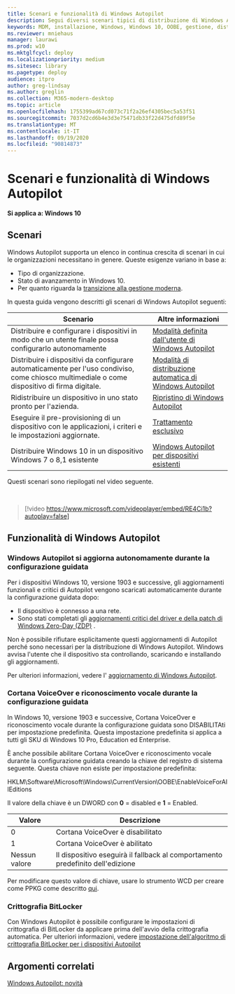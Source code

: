 ```yaml
---
title: Scenari e funzionalità di Windows Autopilot
description: Segui diversi scenari tipici di distribuzione di Windows Autopilot, ad esempio la ridistribuzione di un dispositivo in uno stato pronto per l'azienda.
keywords: MDM, installazione, Windows, Windows 10, OOBE, gestione, distribuzione, Autopilot, ZTD, zero-touch, partner, msfb, Intune
ms.reviewer: mniehaus
manager: laurawi
ms.prod: w10
ms.mktglfcycl: deploy
ms.localizationpriority: medium
ms.sitesec: library
ms.pagetype: deploy
audience: itpro
author: greg-lindsay
ms.author: greglin
ms.collection: M365-modern-desktop
ms.topic: article
ms.openlocfilehash: 1755399ad67cd073c71f2a26ef4305bec5a53f51
ms.sourcegitcommit: 7037d2cd6b4e3d3e75471db33f22d475dfd89f5e
ms.translationtype: MT
ms.contentlocale: it-IT
ms.lasthandoff: 09/19/2020
ms.locfileid: "90814873"
---
```

# <a name="windows-autopilot-scenarios-and-capabilities"></a>Scenari e funzionalità di Windows Autopilot

**Si applica a: Windows 10**

## <a name="scenarios"></a>Scenari

Windows Autopilot supporta un elenco in continua crescita di scenari in cui le organizzazioni necessitano in genere. Queste esigenze variano in base a:
- Tipo di organizzazione.
- Stato di avanzamento in Windows 10.
- Per quanto riguarda la [transizione alla gestione moderna](/windows/client-management/manage-windows-10-in-your-organization-modern-management).

In questa guida vengono descritti gli scenari di Windows Autopilot seguenti:

| Scenario | Altre informazioni |
| --- | --- |
| Distribuire e configurare i dispositivi in modo che un utente finale possa configurarlo autonomamente | [Modalità definita dall'utente di Windows Autopilot](user-driven.md) |
| Distribuire i dispositivi da configurare automaticamente per l'uso condiviso, come chiosco multimediale o come dispositivo di firma digitale.| [Modalità di distribuzione automatica di Windows Autopilot](self-deploying.md) |
| Ridistribuire un dispositivo in uno stato pronto per l'azienda.| [Ripristino di Windows Autopilot](windows-autopilot-reset.md) |
| Eseguire il pre-provisioning di un dispositivo con le applicazioni, i criteri e le impostazioni aggiornate.| [Trattamento esclusivo](white-glove.md) |
| Distribuire Windows 10 in un dispositivo Windows 7 o 8,1 esistente | [Windows Autopilot per dispositivi esistenti](existing-devices.md) |

Questi scenari sono riepilogati nel video seguente.

&nbsp;

> [!video https://www.microsoft.com/videoplayer/embed/RE4Ci1b?autoplay=false]

## <a name="windows-autopilot-capabilities"></a>Funzionalità di Windows Autopilot

### <a name="windows-autopilot-is-self-updating-during-oobe"></a>Windows Autopilot si aggiorna autonomamente durante la configurazione guidata

Per i dispositivi Windows 10, versione 1903 e successive, gli aggiornamenti funzionali e critici di Autopilot vengono scaricati automaticamente durante la configurazione guidata dopo:
- Il dispositivo è connesso a una rete.
- Sono stati completati gli [aggiornamenti critici del driver e della patch di Windows Zero-Day (ZDP)](/windows-hardware/customize/desktop/windows-updates-during-oobe) .

Non è possibile rifiutare esplicitamente questi aggiornamenti di Autopilot perché sono necessari per la distribuzione di Windows Autopilot. Windows avvisa l'utente che il dispositivo sta controllando, scaricando e installando gli aggiornamenti.

Per ulteriori informazioni, vedere l' [aggiornamento di Windows Autopilot](autopilot-update.md).

### <a name="cortana-voiceover-and-speech-recognition-during-oobe"></a>Cortana VoiceOver e riconoscimento vocale durante la configurazione guidata

In Windows 10, versione 1903 e successive, Cortana VoiceOver e riconoscimento vocale durante la configurazione guidata sono DISABILITAti per impostazione predefinita. Questa impostazione predefinita si applica a tutti gli SKU di Windows 10 Pro, Education ed Enterprise.

È anche possibile abilitare Cortana VoiceOver e riconoscimento vocale durante la configurazione guidata creando la chiave del registro di sistema seguente. Questa chiave non esiste per impostazione predefinita:

HKLM\Software\Microsoft\Windows\CurrentVersion\OOBE\EnableVoiceForAllEditions

Il valore della chiave è un DWORD con **0** = disabled e **1** = Enabled.

| Valore | Descrizione |
| --- | --- |
| 0 | Cortana VoiceOver è disabilitato |
| 1 | Cortana VoiceOver è abilitato |
| Nessun valore | Il dispositivo eseguirà il fallback al comportamento predefinito dell'edizione |

Per modificare questo valore di chiave, usare lo strumento WCD per creare come PPKG come descritto [qui](/windows/configuration/wcd/wcd-oobe#nforce).

### <a name="bitlocker-encryption"></a>Crittografia BitLocker

Con Windows Autopilot è possibile configurare le impostazioni di crittografia di BitLocker da applicare prima dell'avvio della crittografia automatica. Per ulteriori informazioni, vedere [impostazione dell'algoritmo di crittografia BitLocker per i dispositivi Autopilot](bitlocker.md)

## <a name="related-topics"></a>Argomenti correlati

[Windows Autopilot: novità](windows-autopilot-whats-new.md)